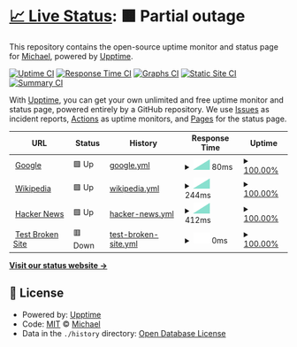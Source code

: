 # [📈 Live Status](https://flyingchewbacca.github.io/upptime): <!--live status--> **🟧 Partial outage**

This repository contains the open-source uptime monitor and status page for [Michael](https://flyingchewbacca.github.io/upptime), powered by [Upptime](https://github.com/upptime/upptime).

[![Uptime CI](https://github.com/flyingchewbacca/upptime/workflows/Uptime%20CI/badge.svg)](https://github.com/flyingchewbacca/upptime/actions?query=workflow%3A%22Uptime+CI%22)
[![Response Time CI](https://github.com/flyingchewbacca/upptime/workflows/Response%20Time%20CI/badge.svg)](https://github.com/flyingchewbacca/upptime/actions?query=workflow%3A%22Response+Time+CI%22)
[![Graphs CI](https://github.com/flyingchewbacca/upptime/workflows/Graphs%20CI/badge.svg)](https://github.com/flyingchewbacca/upptime/actions?query=workflow%3A%22Graphs+CI%22)
[![Static Site CI](https://github.com/flyingchewbacca/upptime/workflows/Static%20Site%20CI/badge.svg)](https://github.com/flyingchewbacca/upptime/actions?query=workflow%3A%22Static+Site+CI%22)
[![Summary CI](https://github.com/flyingchewbacca/upptime/workflows/Summary%20CI/badge.svg)](https://github.com/flyingchewbacca/upptime/actions?query=workflow%3A%22Summary+CI%22)

With [Upptime](https://upptime.js.org), you can get your own unlimited and free uptime monitor and status page, powered entirely by a GitHub repository. We use [Issues](https://github.com/flyingchewbacca/upptime/issues) as incident reports, [Actions](https://github.com/flyingchewbacca/upptime/actions) as uptime monitors, and [Pages](https://flyingchewbacca.github.io/upptime) for the status page.

<!--start: status pages-->
<!-- This summary is generated by Upptime (https://github.com/upptime/upptime) -->
<!-- Do not edit this manually, your changes will be overwritten -->
<!-- prettier-ignore -->
| URL | Status | History | Response Time | Uptime |
| --- | ------ | ------- | ------------- | ------ |
| <img alt="" src="https://icons.duckduckgo.com/ip3/www.google.com.ico" height="13"> [Google](https://www.google.com) | 🟩 Up | [google.yml](https://github.com/flyingchewbacca/upptime/commits/HEAD/history/google.yml) | <details><summary><img alt="Response time graph" src="./graphs/google/response-time-week.png" height="20"> 80ms</summary><br><a href="https://flyingchewbacca.github.io/upptime/history/google"><img alt="Response time 80" src="https://img.shields.io/endpoint?url=https%3A%2F%2Fraw.githubusercontent.com%2Fflyingchewbacca%2Fupptime%2FHEAD%2Fapi%2Fgoogle%2Fresponse-time.json"></a><br><a href="https://flyingchewbacca.github.io/upptime/history/google"><img alt="24-hour response time 80" src="https://img.shields.io/endpoint?url=https%3A%2F%2Fraw.githubusercontent.com%2Fflyingchewbacca%2Fupptime%2FHEAD%2Fapi%2Fgoogle%2Fresponse-time-day.json"></a><br><a href="https://flyingchewbacca.github.io/upptime/history/google"><img alt="7-day response time 80" src="https://img.shields.io/endpoint?url=https%3A%2F%2Fraw.githubusercontent.com%2Fflyingchewbacca%2Fupptime%2FHEAD%2Fapi%2Fgoogle%2Fresponse-time-week.json"></a><br><a href="https://flyingchewbacca.github.io/upptime/history/google"><img alt="30-day response time 80" src="https://img.shields.io/endpoint?url=https%3A%2F%2Fraw.githubusercontent.com%2Fflyingchewbacca%2Fupptime%2FHEAD%2Fapi%2Fgoogle%2Fresponse-time-month.json"></a><br><a href="https://flyingchewbacca.github.io/upptime/history/google"><img alt="1-year response time 80" src="https://img.shields.io/endpoint?url=https%3A%2F%2Fraw.githubusercontent.com%2Fflyingchewbacca%2Fupptime%2FHEAD%2Fapi%2Fgoogle%2Fresponse-time-year.json"></a></details> | <details><summary><a href="https://flyingchewbacca.github.io/upptime/history/google">100.00%</a></summary><a href="https://flyingchewbacca.github.io/upptime/history/google"><img alt="All-time uptime 100.00%" src="https://img.shields.io/endpoint?url=https%3A%2F%2Fraw.githubusercontent.com%2Fflyingchewbacca%2Fupptime%2FHEAD%2Fapi%2Fgoogle%2Fuptime.json"></a><br><a href="https://flyingchewbacca.github.io/upptime/history/google"><img alt="24-hour uptime 100.00%" src="https://img.shields.io/endpoint?url=https%3A%2F%2Fraw.githubusercontent.com%2Fflyingchewbacca%2Fupptime%2FHEAD%2Fapi%2Fgoogle%2Fuptime-day.json"></a><br><a href="https://flyingchewbacca.github.io/upptime/history/google"><img alt="7-day uptime 100.00%" src="https://img.shields.io/endpoint?url=https%3A%2F%2Fraw.githubusercontent.com%2Fflyingchewbacca%2Fupptime%2FHEAD%2Fapi%2Fgoogle%2Fuptime-week.json"></a><br><a href="https://flyingchewbacca.github.io/upptime/history/google"><img alt="30-day uptime 100.00%" src="https://img.shields.io/endpoint?url=https%3A%2F%2Fraw.githubusercontent.com%2Fflyingchewbacca%2Fupptime%2FHEAD%2Fapi%2Fgoogle%2Fuptime-month.json"></a><br><a href="https://flyingchewbacca.github.io/upptime/history/google"><img alt="1-year uptime 100.00%" src="https://img.shields.io/endpoint?url=https%3A%2F%2Fraw.githubusercontent.com%2Fflyingchewbacca%2Fupptime%2FHEAD%2Fapi%2Fgoogle%2Fuptime-year.json"></a></details>
| <img alt="" src="https://icons.duckduckgo.com/ip3/en.wikipedia.org.ico" height="13"> [Wikipedia](https://en.wikipedia.org) | 🟩 Up | [wikipedia.yml](https://github.com/flyingchewbacca/upptime/commits/HEAD/history/wikipedia.yml) | <details><summary><img alt="Response time graph" src="./graphs/wikipedia/response-time-week.png" height="20"> 244ms</summary><br><a href="https://flyingchewbacca.github.io/upptime/history/wikipedia"><img alt="Response time 244" src="https://img.shields.io/endpoint?url=https%3A%2F%2Fraw.githubusercontent.com%2Fflyingchewbacca%2Fupptime%2FHEAD%2Fapi%2Fwikipedia%2Fresponse-time.json"></a><br><a href="https://flyingchewbacca.github.io/upptime/history/wikipedia"><img alt="24-hour response time 244" src="https://img.shields.io/endpoint?url=https%3A%2F%2Fraw.githubusercontent.com%2Fflyingchewbacca%2Fupptime%2FHEAD%2Fapi%2Fwikipedia%2Fresponse-time-day.json"></a><br><a href="https://flyingchewbacca.github.io/upptime/history/wikipedia"><img alt="7-day response time 244" src="https://img.shields.io/endpoint?url=https%3A%2F%2Fraw.githubusercontent.com%2Fflyingchewbacca%2Fupptime%2FHEAD%2Fapi%2Fwikipedia%2Fresponse-time-week.json"></a><br><a href="https://flyingchewbacca.github.io/upptime/history/wikipedia"><img alt="30-day response time 244" src="https://img.shields.io/endpoint?url=https%3A%2F%2Fraw.githubusercontent.com%2Fflyingchewbacca%2Fupptime%2FHEAD%2Fapi%2Fwikipedia%2Fresponse-time-month.json"></a><br><a href="https://flyingchewbacca.github.io/upptime/history/wikipedia"><img alt="1-year response time 244" src="https://img.shields.io/endpoint?url=https%3A%2F%2Fraw.githubusercontent.com%2Fflyingchewbacca%2Fupptime%2FHEAD%2Fapi%2Fwikipedia%2Fresponse-time-year.json"></a></details> | <details><summary><a href="https://flyingchewbacca.github.io/upptime/history/wikipedia">100.00%</a></summary><a href="https://flyingchewbacca.github.io/upptime/history/wikipedia"><img alt="All-time uptime 100.00%" src="https://img.shields.io/endpoint?url=https%3A%2F%2Fraw.githubusercontent.com%2Fflyingchewbacca%2Fupptime%2FHEAD%2Fapi%2Fwikipedia%2Fuptime.json"></a><br><a href="https://flyingchewbacca.github.io/upptime/history/wikipedia"><img alt="24-hour uptime 100.00%" src="https://img.shields.io/endpoint?url=https%3A%2F%2Fraw.githubusercontent.com%2Fflyingchewbacca%2Fupptime%2FHEAD%2Fapi%2Fwikipedia%2Fuptime-day.json"></a><br><a href="https://flyingchewbacca.github.io/upptime/history/wikipedia"><img alt="7-day uptime 100.00%" src="https://img.shields.io/endpoint?url=https%3A%2F%2Fraw.githubusercontent.com%2Fflyingchewbacca%2Fupptime%2FHEAD%2Fapi%2Fwikipedia%2Fuptime-week.json"></a><br><a href="https://flyingchewbacca.github.io/upptime/history/wikipedia"><img alt="30-day uptime 100.00%" src="https://img.shields.io/endpoint?url=https%3A%2F%2Fraw.githubusercontent.com%2Fflyingchewbacca%2Fupptime%2FHEAD%2Fapi%2Fwikipedia%2Fuptime-month.json"></a><br><a href="https://flyingchewbacca.github.io/upptime/history/wikipedia"><img alt="1-year uptime 100.00%" src="https://img.shields.io/endpoint?url=https%3A%2F%2Fraw.githubusercontent.com%2Fflyingchewbacca%2Fupptime%2FHEAD%2Fapi%2Fwikipedia%2Fuptime-year.json"></a></details>
| <img alt="" src="https://icons.duckduckgo.com/ip3/news.ycombinator.com.ico" height="13"> [Hacker News](https://news.ycombinator.com) | 🟩 Up | [hacker-news.yml](https://github.com/flyingchewbacca/upptime/commits/HEAD/history/hacker-news.yml) | <details><summary><img alt="Response time graph" src="./graphs/hacker-news/response-time-week.png" height="20"> 412ms</summary><br><a href="https://flyingchewbacca.github.io/upptime/history/hacker-news"><img alt="Response time 412" src="https://img.shields.io/endpoint?url=https%3A%2F%2Fraw.githubusercontent.com%2Fflyingchewbacca%2Fupptime%2FHEAD%2Fapi%2Fhacker-news%2Fresponse-time.json"></a><br><a href="https://flyingchewbacca.github.io/upptime/history/hacker-news"><img alt="24-hour response time 412" src="https://img.shields.io/endpoint?url=https%3A%2F%2Fraw.githubusercontent.com%2Fflyingchewbacca%2Fupptime%2FHEAD%2Fapi%2Fhacker-news%2Fresponse-time-day.json"></a><br><a href="https://flyingchewbacca.github.io/upptime/history/hacker-news"><img alt="7-day response time 412" src="https://img.shields.io/endpoint?url=https%3A%2F%2Fraw.githubusercontent.com%2Fflyingchewbacca%2Fupptime%2FHEAD%2Fapi%2Fhacker-news%2Fresponse-time-week.json"></a><br><a href="https://flyingchewbacca.github.io/upptime/history/hacker-news"><img alt="30-day response time 412" src="https://img.shields.io/endpoint?url=https%3A%2F%2Fraw.githubusercontent.com%2Fflyingchewbacca%2Fupptime%2FHEAD%2Fapi%2Fhacker-news%2Fresponse-time-month.json"></a><br><a href="https://flyingchewbacca.github.io/upptime/history/hacker-news"><img alt="1-year response time 412" src="https://img.shields.io/endpoint?url=https%3A%2F%2Fraw.githubusercontent.com%2Fflyingchewbacca%2Fupptime%2FHEAD%2Fapi%2Fhacker-news%2Fresponse-time-year.json"></a></details> | <details><summary><a href="https://flyingchewbacca.github.io/upptime/history/hacker-news">100.00%</a></summary><a href="https://flyingchewbacca.github.io/upptime/history/hacker-news"><img alt="All-time uptime 100.00%" src="https://img.shields.io/endpoint?url=https%3A%2F%2Fraw.githubusercontent.com%2Fflyingchewbacca%2Fupptime%2FHEAD%2Fapi%2Fhacker-news%2Fuptime.json"></a><br><a href="https://flyingchewbacca.github.io/upptime/history/hacker-news"><img alt="24-hour uptime 100.00%" src="https://img.shields.io/endpoint?url=https%3A%2F%2Fraw.githubusercontent.com%2Fflyingchewbacca%2Fupptime%2FHEAD%2Fapi%2Fhacker-news%2Fuptime-day.json"></a><br><a href="https://flyingchewbacca.github.io/upptime/history/hacker-news"><img alt="7-day uptime 100.00%" src="https://img.shields.io/endpoint?url=https%3A%2F%2Fraw.githubusercontent.com%2Fflyingchewbacca%2Fupptime%2FHEAD%2Fapi%2Fhacker-news%2Fuptime-week.json"></a><br><a href="https://flyingchewbacca.github.io/upptime/history/hacker-news"><img alt="30-day uptime 100.00%" src="https://img.shields.io/endpoint?url=https%3A%2F%2Fraw.githubusercontent.com%2Fflyingchewbacca%2Fupptime%2FHEAD%2Fapi%2Fhacker-news%2Fuptime-month.json"></a><br><a href="https://flyingchewbacca.github.io/upptime/history/hacker-news"><img alt="1-year uptime 100.00%" src="https://img.shields.io/endpoint?url=https%3A%2F%2Fraw.githubusercontent.com%2Fflyingchewbacca%2Fupptime%2FHEAD%2Fapi%2Fhacker-news%2Fuptime-year.json"></a></details>
| <img alt="" src="https://icons.duckduckgo.com/ip3/thissitedoesnotexist.koj.co.ico" height="13"> [Test Broken Site](https://thissitedoesnotexist.koj.co) | 🟥 Down | [test-broken-site.yml](https://github.com/flyingchewbacca/upptime/commits/HEAD/history/test-broken-site.yml) | <details><summary><img alt="Response time graph" src="./graphs/test-broken-site/response-time-week.png" height="20"> 0ms</summary><br><a href="https://flyingchewbacca.github.io/upptime/history/test-broken-site"><img alt="Response time 0" src="https://img.shields.io/endpoint?url=https%3A%2F%2Fraw.githubusercontent.com%2Fflyingchewbacca%2Fupptime%2FHEAD%2Fapi%2Ftest-broken-site%2Fresponse-time.json"></a><br><a href="https://flyingchewbacca.github.io/upptime/history/test-broken-site"><img alt="24-hour response time 0" src="https://img.shields.io/endpoint?url=https%3A%2F%2Fraw.githubusercontent.com%2Fflyingchewbacca%2Fupptime%2FHEAD%2Fapi%2Ftest-broken-site%2Fresponse-time-day.json"></a><br><a href="https://flyingchewbacca.github.io/upptime/history/test-broken-site"><img alt="7-day response time 0" src="https://img.shields.io/endpoint?url=https%3A%2F%2Fraw.githubusercontent.com%2Fflyingchewbacca%2Fupptime%2FHEAD%2Fapi%2Ftest-broken-site%2Fresponse-time-week.json"></a><br><a href="https://flyingchewbacca.github.io/upptime/history/test-broken-site"><img alt="30-day response time 0" src="https://img.shields.io/endpoint?url=https%3A%2F%2Fraw.githubusercontent.com%2Fflyingchewbacca%2Fupptime%2FHEAD%2Fapi%2Ftest-broken-site%2Fresponse-time-month.json"></a><br><a href="https://flyingchewbacca.github.io/upptime/history/test-broken-site"><img alt="1-year response time 0" src="https://img.shields.io/endpoint?url=https%3A%2F%2Fraw.githubusercontent.com%2Fflyingchewbacca%2Fupptime%2FHEAD%2Fapi%2Ftest-broken-site%2Fresponse-time-year.json"></a></details> | <details><summary><a href="https://flyingchewbacca.github.io/upptime/history/test-broken-site">100.00%</a></summary><a href="https://flyingchewbacca.github.io/upptime/history/test-broken-site"><img alt="All-time uptime 100.00%" src="https://img.shields.io/endpoint?url=https%3A%2F%2Fraw.githubusercontent.com%2Fflyingchewbacca%2Fupptime%2FHEAD%2Fapi%2Ftest-broken-site%2Fuptime.json"></a><br><a href="https://flyingchewbacca.github.io/upptime/history/test-broken-site"><img alt="24-hour uptime 100.00%" src="https://img.shields.io/endpoint?url=https%3A%2F%2Fraw.githubusercontent.com%2Fflyingchewbacca%2Fupptime%2FHEAD%2Fapi%2Ftest-broken-site%2Fuptime-day.json"></a><br><a href="https://flyingchewbacca.github.io/upptime/history/test-broken-site"><img alt="7-day uptime 100.00%" src="https://img.shields.io/endpoint?url=https%3A%2F%2Fraw.githubusercontent.com%2Fflyingchewbacca%2Fupptime%2FHEAD%2Fapi%2Ftest-broken-site%2Fuptime-week.json"></a><br><a href="https://flyingchewbacca.github.io/upptime/history/test-broken-site"><img alt="30-day uptime 100.00%" src="https://img.shields.io/endpoint?url=https%3A%2F%2Fraw.githubusercontent.com%2Fflyingchewbacca%2Fupptime%2FHEAD%2Fapi%2Ftest-broken-site%2Fuptime-month.json"></a><br><a href="https://flyingchewbacca.github.io/upptime/history/test-broken-site"><img alt="1-year uptime 100.00%" src="https://img.shields.io/endpoint?url=https%3A%2F%2Fraw.githubusercontent.com%2Fflyingchewbacca%2Fupptime%2FHEAD%2Fapi%2Ftest-broken-site%2Fuptime-year.json"></a></details>

<!--end: status pages-->

[**Visit our status website →**](https://flyingchewbacca.github.io/upptime)

## 📄 License

- Powered by: [Upptime](https://github.com/upptime/upptime)
- Code: [MIT](./LICENSE) © [Michael](https://flyingchewbacca.github.io/upptime)
- Data in the `./history` directory: [Open Database License](https://opendatacommons.org/licenses/odbl/1-0/)
